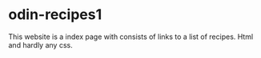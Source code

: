 # odin-recipes1
This website is a index page with consists of links to a list of recipes.
Html and hardly any css.